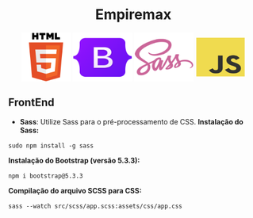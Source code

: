 <div align="center">
    <h1>Empiremax</h1>
    <img align="center" alt="HTML5" height="100" width="100" src="https://github.com/devicons/devicon/blob/master/icons/html5/html5-original-wordmark.svg">
    <img align="center" alt="Bootstrap" height="100" width="120" src="https://github.com/devicons/devicon/blob/master/icons/bootstrap/bootstrap-original.svg">
    <img align="center" alt="Sass" height="100" width="120" src="https://github.com/devicons/devicon/blob/master/icons/sass/sass-original.svg">
    <img align="center" alt="JS" height="80" width="100" src="https://github.com/devicons/devicon/blob/master/icons/javascript/javascript-original.svg">
</div>

## FrontEnd
- **Sass**: Utilize Sass para o pré-processamento de CSS.
**Instalação do Sass:**
```
sudo npm install -g sass
```

**Instalação do Bootstrap (versão 5.3.3):**
```
npm i bootstrap@5.3.3
```

**Compilação do arquivo SCSS para CSS:**
```
sass --watch src/scss/app.scss:assets/css/app.css
```